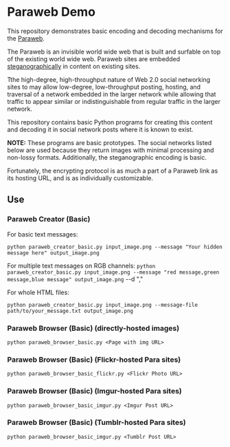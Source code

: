# Paraweb Demo

This repository demonstrates basic encoding and decoding mechanisms for the
[Paraweb](https://www.paraweb.io).

The Paraweb is an invisible world wide web that is built and surfable on top of
the existing world wide web. Paraweb sites are embedded
[steganographically](https://en.wikipedia.org/wiki/Steganography) in content on
existing sites.

Tthe high-degree, high-throughput nature of Web 2.0 social networking sites to
may allow low-degree, low-throughput posting, hosting, and traversal of a
network embedded in the larger network while allowing that traffic to appear
similar or indistinguishable from regular traffic in the larger network.

This repository contains basic Python programs for creating this content and
decoding it in social network posts where it is known to exist.

**NOTE:** These programs are basic prototypes. The social networks listed below
are used because they return images with minimal processing and non-lossy
formats. Additionally, the steganographic encoding is basic.

Fortunately, the encrypting protocol is as much a part of a Paraweb link as its
hosting URL, and is as individually customizable.

## Use

### Paraweb Creator (Basic)

For basic text messages:

`python paraweb_creator_basic.py input_image.png --message "Your hidden message here" output_image.png`

For multiple text messages on RGB channels:
`python paraweb_creator_basic.py input_image.png --message "red message,green message,blue message" output_image.png` --d ","

For whole HTML files:

`python paraweb_creator_basic.py input_image.png --message-file path/to/your_message.txt output_image.png`

### Paraweb Browser (Basic) (directly-hosted images)

`python paraweb_browser_basic.py <Page with img URL>`

### Paraweb Browser (Basic) (Flickr-hosted Para sites)

`python paraweb_browser_basic_flickr.py <Flickr Photo URL>`

### Paraweb Browser (Basic) (Imgur-hosted Para sites)

`python paraweb_browser_basic_imgur.py <Imgur Post URL>`

### Paraweb Browser (Basic) (Tumblr-hosted Para sites)

`python paraweb_browser_basic_imgur.py <Tumblr Post URL>`